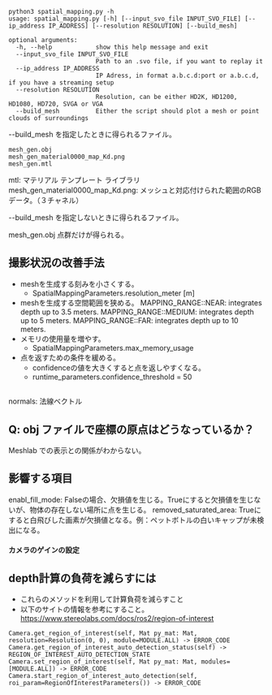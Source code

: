 ```commandline
python3 spatial_mapping.py -h
usage: spatial_mapping.py [-h] [--input_svo_file INPUT_SVO_FILE] [--ip_address IP_ADDRESS] [--resolution RESOLUTION] [--build_mesh]

optional arguments:
  -h, --help            show this help message and exit
  --input_svo_file INPUT_SVO_FILE
                        Path to an .svo file, if you want to replay it
  --ip_address IP_ADDRESS
                        IP Adress, in format a.b.c.d:port or a.b.c.d, if you have a streaming setup
  --resolution RESOLUTION
                        Resolution, can be either HD2K, HD1200, HD1080, HD720, SVGA or VGA
  --build_mesh          Either the script should plot a mesh or point clouds of surroundings
```


--build_mesh を指定したときに得られるファイル。
```commandline
mesh_gen.obj
mesh_gen_material0000_map_Kd.png
mesh_gen.mtl
```

mtl: マテリアル テンプレート ライブラリ
mesh_gen_material0000_map_Kd.png: メッシュと対応付けられた範囲のRGBデータ。（３チャネル）

--build_mesh を指定しないときに得られるファイル。

mesh_gen.obj
点群だけが得られる。

## 撮影状況の改善手法
- meshを生成する刻みを小さくする。
  - SpatialMappingParameters.resolution_meter [m]
- meshを生成する空間範囲を狭める。
MAPPING_RANGE::NEAR: integrates depth up to 3.5 meters.
MAPPING_RANGE::MEDIUM: integrates depth up to 5 meters.
MAPPING_RANGE::FAR: integrates depth up to 10 meters.
- メモリの使用量を増やす。
  - SpatialMappingParameters.max_memory_usage
- 点を返すための条件を緩める。
  - confidenceの値を大きくすると点を返しやすくなる。
  -  runtime_parameters.confidence_threshold = 50


## 
normals: 法線ベクトル

## Q: obj ファイルで座標の原点はどうなっているか？
Meshlab での表示との関係がわからない。

## 影響する項目
enabl_fill_mode: Falseの場合、欠損値を生じる。Trueにすると欠損値を生じないが、物体の存在しない場所に点を生じる。
removed_saturated_area: Trueにすると白飛びした画素が欠損値となる。例：ペットボトルの白いキャップが未検出になる。

#### カメラのゲインの設定

## depth計算の負荷を減らすには
- これらのメソッドを利用して計算負荷を減らすこと
- 以下のサイトの情報を参考にすること。
https://www.stereolabs.com/docs/ros2/region-of-interest

```commandline
Camera.get_region_of_interest(self, Mat py_mat: Mat, resolution=Resolution(0, 0), module=MODULE.ALL) -> ERROR_CODE
Camera.get_region_of_interest_auto_detection_status(self) -> REGION_OF_INTEREST_AUTO_DETECTION_STATE
Camera.set_region_of_interest(self, Mat py_mat: Mat, modules=[MODULE.ALL]) -> ERROR_CODE
Camera.start_region_of_interest_auto_detection(self, roi_param=RegionOfInterestParameters()) -> ERROR_CODE
```
